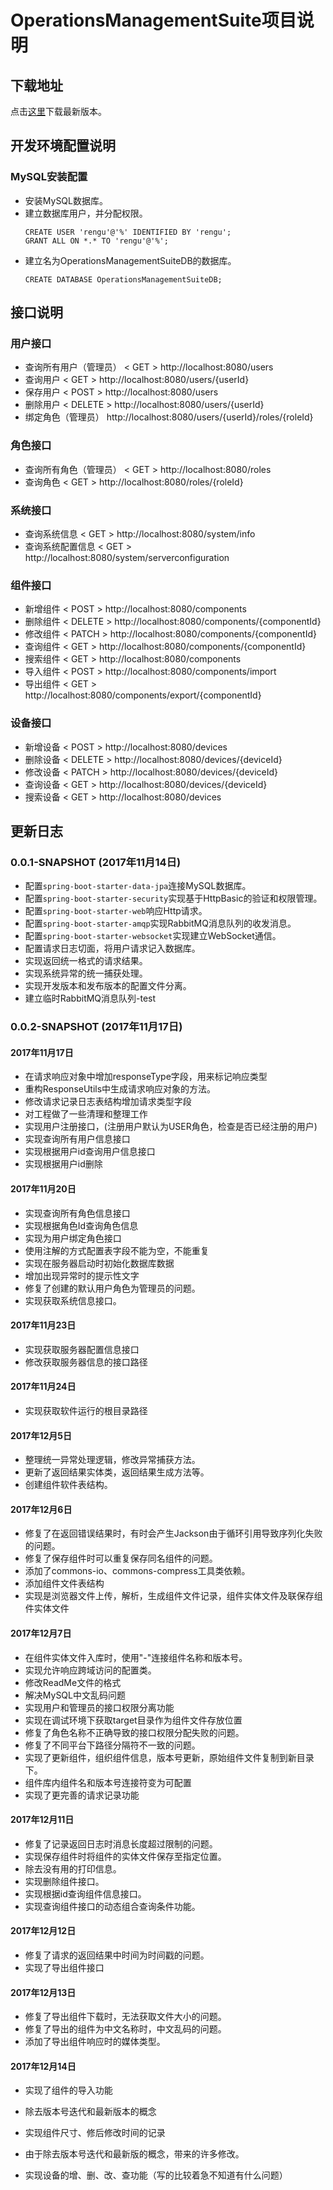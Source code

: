 # OperationsManagementSuite项目说明

## 下载地址

点击[这里](https://github.com/MagnyCopper/OperationsManagementSuite/releases/latest)下载最新版本。

## 开发环境配置说明

### MySQL安装配置

* 安装MySQL数据库。
* 建立数据库用户，并分配权限。
    ```
    CREATE USER 'rengu'@'%' IDENTIFIED BY 'rengu';
    GRANT ALL ON *.* TO 'rengu'@'%';
    ```
* 建立名为OperationsManagementSuiteDB的数据库。
    ```
    CREATE DATABASE OperationsManagementSuiteDB;
    ```
## 接口说明

### 用户接口
* 查询所有用户（管理员） < GET > http://localhost:8080/users
* 查询用户 < GET > http://localhost:8080/users/{userId}
* 保存用户 < POST > http://localhost:8080/users
* 删除用户 < DELETE > http://localhost:8080/users/{userId}
* 绑定角色（管理员） <PUT> http://localhost:8080/users/{userId}/roles/{roleId}

### 角色接口
* 查询所有角色（管理员） < GET > http://localhost:8080/roles
* 查询角色 < GET > http://localhost:8080/roles/{roleId}

### 系统接口
* 查询系统信息 < GET > http://localhost:8080/system/info
* 查询系统配置信息 < GET > http://localhost:8080/system/serverconfiguration

### 组件接口
* 新增组件 < POST > http://localhost:8080/components
* 删除组件 < DELETE > http://localhost:8080/components/{componentId}
* 修改组件 < PATCH > http://localhost:8080/components/{componentId}
* 查询组件 < GET > http://localhost:8080/components/{componentId}
* 搜索组件 < GET > http://localhost:8080/components
* 导入组件 < POST > http://localhost:8080/components/import
* 导出组件 < GET > http://localhost:8080/components/export/{componentId}

### 设备接口
* 新增设备 < POST > http://localhost:8080/devices
* 删除设备 < DELETE > http://localhost:8080/devices/{deviceId}
* 修改设备 < PATCH > http://localhost:8080/devices/{deviceId}
* 查询设备 < GET > http://localhost:8080/devices/{deviceId}
* 搜索设备 < GET > http://localhost:8080/devices

## 更新日志

### 0.0.1-SNAPSHOT (2017年11月14日)
    
* 配置```spring-boot-starter-data-jpa```连接MySQL数据库。
* 配置```spring-boot-starter-security```实现基于HttpBasic的验证和权限管理。
* 配置```spring-boot-starter-web```响应Http请求。
* 配置```spring-boot-starter-amqp```实现RabbitMQ消息队列的收发消息。
* 配置```spring-boot-starter-websocket```实现建立WebSocket通信。
* 配置请求日志切面，将用户请求记入数据库。
* 实现返回统一格式的请求结果。
* 实现系统异常的统一捕获处理。
* 实现开发版本和发布版本的配置文件分离。
* 建立临时RabbitMQ消息队列-test

### 0.0.2-SNAPSHOT (2017年11月17日)

#### 2017年11月17日
* 在请求响应对象中增加responseType字段，用来标记响应类型
* 重构ResponseUtils中生成请求响应对象的方法。
* 修改请求记录日志表结构增加请求类型字段
* 对工程做了一些清理和整理工作
* 实现用户注册接口，(注册用户默认为USER角色，检查是否已经注册的用户)
* 实现查询所有用户信息接口
* 实现根据用户id查询用户信息接口
* 实现根据用户id删除

#### 2017年11月20日
* 实现查询所有角色信息接口
* 实现根据角色Id查询角色信息
* 实现为用户绑定角色接口
* 使用注解的方式配置表字段不能为空，不能重复
* 实现在服务器启动时初始化数据库数据
* 增加出现异常时的提示性文字
* 修复了创建的默认用户角色为管理员的问题。
* 实现获取系统信息接口。

#### 2017年11月23日
* 实现获取服务器配置信息接口
* 修改获取服务器信息的接口路径

#### 2017年11月24日
* 实现获取软件运行的根目录路径

#### 2017年12月5日
* 整理统一异常处理逻辑，修改异常捕获方法。
* 更新了返回结果实体类，返回结果生成方法等。
* 创建组件软件表结构。

#### 2017年12月6日
* 修复了在返回错误结果时，有时会产生Jackson由于循环引用导致序列化失败的问题。
* 修复了保存组件时可以重复保存同名组件的问题。
* 添加了commons-io、commons-compress工具类依赖。
* 添加组件文件表结构
* 实现是浏览器文件上传，解析，生成组件文件记录，组件实体文件及联保存组件实体文件

#### 2017年12月7日
* 在组件实体文件入库时，使用"-"连接组件名称和版本号。
* 实现允许响应跨域访问的配置类。
* 修改ReadMe文件的格式
* 解决MySQL中文乱码问题
* 实现用户和管理员的接口权限分离功能
* 实现在调试环境下获取target目录作为组件文件存放位置
* 修复了角色名称不正确导致的接口权限分配失败的问题。
* 修复了不同平台下路径分隔符不一致的问题。
* 实现了更新组件，组织组件信息，版本号更新，原始组件文件复制到新目录下。
* 组件库内组件名和版本号连接符变为可配置
* 实现了更完善的请求记录功能

#### 2017年12月11日
* 修复了记录返回日志时消息长度超过限制的问题。
* 实现保存组件时将组件的实体文件保存至指定位置。
* 除去没有用的打印信息。
* 实现删除组件接口。
* 实现根据id查询组件信息接口。
* 实现查询组件接口的动态组合查询条件功能。

#### 2017年12月12日
* 修复了请求的返回结果中时间为时间戳的问题。
* 实现了导出组件接口

#### 2017年12月13日
* 修复了导出组件下载时，无法获取文件大小的问题。
* 修复了导出的组件为中文名称时，中文乱码的问题。
* 添加了导出组件响应时的媒体类型。

#### 2017年12月14日
* 实现了组件的导入功能
* 除去版本号迭代和最新版本的概念
* 实现组件尺寸、修后修改时间的记录
* 由于除去版本号迭代和最新版的概念，带来的许多修改。

* 实现设备的增、删、改、查功能（写的比较着急不知道有什么问题）